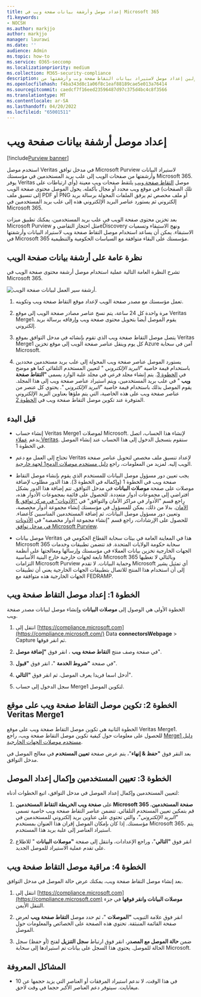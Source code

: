 ```yaml
---
title: إعداد موصل وأرشفة بيانات صفحة ويب في Microsoft 365
f1.keywords:
- NOCSH
ms.author: markjjo
author: markjjo
manager: laurawi
ms.date: ''
audience: Admin
ms.topic: how-to
ms.service: O365-seccomp
ms.localizationpriority: medium
ms.collection: M365-security-compliance
description: يمكن للمسؤولين إعداد موصل لاستيراد بيانات التقاط صفحة ويب وأرشفتها من Veritas في Microsoft 365. يتيح لك هذا الموصل أرشفة البيانات من مصادر بيانات الجهات الخارجية في Microsoft 365 حتى تتمكن من استخدام ميزات التوافق مثل الاحتجاز القانوني والبحث في المحتوى ونهج الاستبقاء لإدارة بيانات الجهات الخارجية لمؤسستك.
ms.openlocfilehash: f4ba343d8c1a06f8c1eaf88189cae5e013a76414
ms.sourcegitcommit: caedcf7f16eed23596487d97c375d4bc4c8f3566
ms.translationtype: MT
ms.contentlocale: ar-SA
ms.lasthandoff: 04/20/2022
ms.locfileid: "65001511"
---
```

# <a name="set-up-a-connector-to-archive-webpage-data"></a>إعداد موصل أرشفة بيانات صفحة ويب

[!include[Purview banner](../includes/purview-rebrand-banner.md)]

استخدم موصل Veritas في مدخل توافق Microsoft Purview لاستيراد البيانات وأرشفتها من صفحات الويب إلى علب بريد المستخدمين في مؤسستك Microsoft 365. يوفر Veritas موصل [التقاط صفحة ويب](https://globanet.com/webpage-capture) يلتقط صفحات ويب معينة (وأي ارتباطات على تلك الصفحات) في موقع ويب محدد أو مجال بأكمله. يحول الموصل محتوى صفحة الويب إلى تنسيق ملف PDF أو PNG أو ملف مخصص ثم يرفق الملفات المحولة برسالة بريد إلكتروني ثم يستورد عناصر البريد الإلكتروني هذه إلى علب بريد المستخدمين في Microsoft 365.

بعد تخزين محتوى صفحة الويب في علب بريد المستخدمين، يمكنك تطبيق ميزات Microsoft Purview مثل احتجاز التقاضي وeDiscovery ونهج الاستبقاء وتسميات الاستبقاء. يمكن أن يساعد استخدام موصل التقاط صفحة ويب لاستيراد البيانات وأرشفتها في Microsoft 365 مؤسستك على البقاء متوافقة مع السياسات الحكومية والتنظيمية.

## <a name="overview-of-archiving-webpage-data"></a>نظرة عامة على أرشفة بيانات صفحة الويب

تشرح النظرة العامة التالية عملية استخدام موصل أرشفة محتوى صفحة الويب في Microsoft 365.

![أرشفة سير العمل لبيانات صفحة الويب.](../media/WebPageCaptureConnectorWorkflow.png)

1. تعمل مؤسستك مع مصدر صفحة الويب لإعداد موقع التقاط صفحة ويب وتكوينه.

2. مرة واحدة كل 24 ساعة، يتم نسخ عناصر مصادر صفحة الويب إلى موقع Veritas Merge1. يقوم الموصل أيضا بتحويل محتوى صفحة ويب وإرفاقه برسالة بريد إلكتروني.

3. يتصل موصل التقاط صفحة ويب الذي تقوم بإنشائه في مدخل التوافق بموقع Veritas Merge1 كل يوم وينقل عناصر صفحة الويب إلى موقع تخزين Azure آمن في سحابة Microsoft.

4. يستورد الموصل عناصر صفحة ويب المحولة إلى علب بريد مستخدمين محددين باستخدام قيمة خاصية *"البريد الإلكتروني* " لتعيين المستخدم التلقائي كما هو موضح في [الخطوة 3](#step-3-map-users-and-complete-the-connector-setup). يتم إنشاء مجلد فرعي في مجلد علبة الوارد يسمى **"التقاط صفحة ويب** " في علب بريد المستخدمين، ويتم استيراد عناصر صفحة ويب إلى هذا المجلد. يقوم الموصل بذلك باستخدام قيمة خاصية *"البريد الإلكتروني* ". يحتوي كل عنصر من عناصر صفحة ويب على هذه الخاصية، التي يتم ملؤها بعناوين البريد الإلكتروني المتوفرة عند تكوين موصل التقاط صفحة ويب في [الخطوة 2](#step-2-configure-the-webpage-capture-connector-on-the-veritas-merge1-site).

## <a name="before-you-begin"></a>قبل البدء

- إنشاء حساب Veritas Merge1 لموصلات Microsoft. لإنشاء هذا الحساب، اتصل بدعم [عملاء Veritas](https://www.veritas.com/content/support/). ستقوم بتسجيل الدخول إلى هذا الحساب عند إنشاء الموصل في الخطوة 1.

- تحتاج إلى العمل مع دعم Veritas لإعداد تنسيق ملف مخصص لتحويل عناصر صفحة الويب إليه. لمزيد من المعلومات، راجع [دليل مستخدم موصلات الدمج1 لجهة خارجية](https://docs.ms.merge1.globanetportal.com/Merge1%20Third-Party%20Connectors%20Web%20Page%20Capture%20User%20Guide%20.pdf).

- يجب تعيين دور مسؤول موصل البيانات للمستخدم الذي يقوم بإنشاء موصل التقاط صفحة ويب في الخطوة 1 (وإكماله في الخطوة 3). هذا الدور مطلوب لإضافة موصلات على صفحة **موصلات البيانات** في مدخل التوافق. تتم إضافة هذا الدور بشكل افتراضي إلى مجموعات أدوار متعددة. للحصول على قائمة بمجموعات الأدوار هذه، راجع قسم "الأدوار في مراكز الأمان والتوافق" في ["الأذونات" في مركز توافق & الأمان](../security/office-365-security/permissions-in-the-security-and-compliance-center.md#roles-in-the-security--compliance-center). بدلا من ذلك، يمكن للمسؤول في مؤسستك إنشاء مجموعة أدوار مخصصة، وتعيين دور مسؤول موصل البيانات، ثم إضافة المستخدمين المناسبين كأعضاء. للحصول على الإرشادات، راجع قسم "إنشاء مجموعة أدوار مخصصة" في [الأذونات في مدخل توافق Microsoft Purview](microsoft-365-compliance-center-permissions.md#create-a-custom-role-group).

- موصل بيانات Veritas هذا في المعاينة العامة في بيئات سحابة القطاع الحكومي في Microsoft 365 سحابة حكومة الولايات المتحدة. قد تتضمن تطبيقات وخدمات الجهات الخارجية تخزين بيانات العملاء في مؤسستك وإرسالها ومعالجتها على أنظمة تابعة لجهات خارجية خارج البنية الأساسية Microsoft 365 وبالتالي لا تغطيها التزامات Microsoft Purview وحماية البيانات. لا تقدم Microsoft أي تمثيل يشير إلى أن استخدام هذا المنتج للاتصال بتطبيقات الجهات الخارجية يعني أن تطبيقات الجهات الخارجية هذه متوافقة مع FEDRAMP.

## <a name="step-1-set-up-the-webpage-capture-connector"></a>الخطوة 1: إعداد موصل التقاط صفحة ويب

الخطوة الأولى هي الوصول إلى **موصلات البيانات** وإنشاء موصل لبيانات مصدر صفحة ويب.

1. انتقل إلى [https://compliance.microsoft.com](https://compliance.microsoft.com/) Data **connectorsWebpage** >  Capture ثم انقر فوقها.

2. في صفحة وصف منتج **التقاط صفحة ويب** ، انقر فوق **"إضافة موصل**".

3. في صفحة **"شروط الخدمة** "، انقر فوق **"قبول**".

4. أدخل اسما فريدا يعرف الموصل، ثم انقر فوق **"التالي**".

5. سجل الدخول إلى حساب Merge1 لتكوين الموصل.

## <a name="step-2-configure-the-webpage-capture-connector-on-the-veritas-merge1-site"></a>الخطوة 2: تكوين موصل التقاط صفحة ويب على موقع Veritas Merge1

الخطوة الثانية هي تكوين موصل التقاط صفحة ويب على موقع Veritas Merge1. للحصول على معلومات حول كيفية تكوين موصل التقاط صفحة ويب، راجع [Merge1 دليل مستخدم موصلات الجهات الخارجية](https://docs.ms.merge1.globanetportal.com/Merge1%20Third-Party%20Connectors%20Web%20Page%20Capture%20User%20Guide%20.pdf).

بعد النقر فوق **"حفظ & إنهاء**"، يتم عرض صفحة **تعيين المستخدم** في معالج الموصل في مدخل التوافق.

## <a name="step-3-map-users-and-complete-the-connector-setup"></a>الخطوة 3: تعيين المستخدمين وإكمال إعداد الموصل

لتعيين المستخدمين وإكمال إعداد الموصل في مدخل التوافق، اتبع الخطوات أدناه:

1. على **صفحة ويب الخريطة التقاط المستخدمين Microsoft 365 صفحة المستخدمين**، قم بتمكين تعيين المستخدم التلقائي. تتضمن عناصر التقاط صفحة ويب خاصية تسمى *"البريد الإلكتروني*"، والتي تحتوي على عناوين بريد إلكتروني للمستخدمين في مؤسستك. إذا كان بإمكان الموصل إقران هذا العنوان بمستخدم Microsoft 365، يتم استيراد العناصر إلى علبة بريد هذا المستخدم.

2. انقر فوق **"التالي**"، وراجع الإعدادات، وانتقل إلى صفحة **"موصلات البيانات** " للاطلاع على تقدم عملية الاستيراد للموصل الجديد.

## <a name="step-4-monitor-the-webpage-capture-connector"></a>الخطوة 4: مراقبة موصل التقاط صفحة ويب

بعد إنشاء موصل التقاط صفحة ويب، يمكنك عرض حالة الموصل في مدخل التوافق.

1. انتقل إلى [https://compliance.microsoft.com](https://compliance.microsoft.com) **موصلات البيانات وانقر فوقها** في جزء التنقل الأيمن.

2. انقر فوق علامة التبويب **"الموصلات** "، ثم حدد موصل **التقاط صفحة ويب** لعرض صفحة القائمة المنبثقة. تحتوي هذه الصفحة على الخصائص والمعلومات حول الموصل.

3. ضمن **حالة الموصل مع المصدر**، انقر فوق ارتباط **سجل التنزيل** لفتح (أو حفظ) سجل الحالة للموصل. يحتوي هذا السجل على بيانات تم استيرادها إلى سحابة Microsoft.

## <a name="known-issues"></a>المشاكل المعروفة

- في هذا الوقت، لا ندعم استيراد المرفقات أو العناصر التي يزيد حجمها عن 10 ميغابايت. سيتوفر دعم العناصر الأكبر حجما في وقت لاحق.